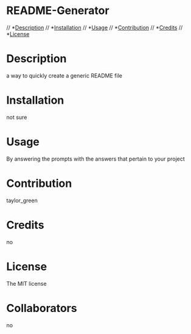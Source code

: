# README-Generator

// *[Description](#description)
// *[Installation](#installation)
// *[Usage](#usage)
// *[Contribution](#contribution)
// *[Credits](#credits)
// *[License](#license)

# Description
a way to quickly create a generic README file 

# Installation
not sure

# Usage
By answering the prompts with the answers that pertain to your project

# Contribution
taylor_green

# Credits
no

# License
The MIT license

# Collaborators
no